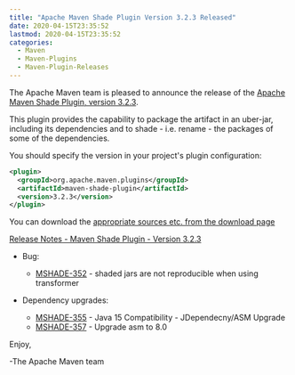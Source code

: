 ```yaml
---
title: "Apache Maven Shade Plugin Version 3.2.3 Released"
date: 2020-04-15T23:35:52
lastmod: 2020-04-15T23:35:52
categories:
  - Maven
  - Maven-Plugins
  - Maven-Plugin-Releases
---
```

The Apache Maven team is pleased to announce the release of the [Apache
Maven Shade Plugin, version 3.2.3](https://maven.apache.org/plugins/maven-shade-plugin/).

This plugin provides the capability to package the artifact in an uber-jar,
including its dependencies and to shade - i.e. rename - the packages of some of
the dependencies.

You should specify the version in your project's plugin configuration:

```xml
<plugin>
  <groupId>org.apache.maven.plugins</groupId>
  <artifactId>maven-shade-plugin</artifactId>
  <version>3.2.3</version>
</plugin>
```

You can download the [appropriate sources etc. from the download page][download-page]

<!-- more -->

 
[Release Notes - Maven Shade Plugin - Version 3.2.3](https://issues.apache.org/jira/secure/ReleaseNote.jspa?projectId=12317921&version=12346981)


* Bug:
  * [MSHADE-352](https://issues.apache.org/jira/browse/MSHADE-352) - shaded jars are not reproducible when using transformer

* Dependency upgrades:
  * [MSHADE-355](https://issues.apache.org/jira/browse/MSHADE-355) - Java 15 Compatibility - JDependecny/ASM Upgrade
  * [MSHADE-357](https://issues.apache.org/jira/browse/MSHADE-357) - Upgrade asm to 8.0

Enjoy,

-The Apache Maven team

[download-page]: https://maven.apache.org/shared/maven-archiver/download.cgi
